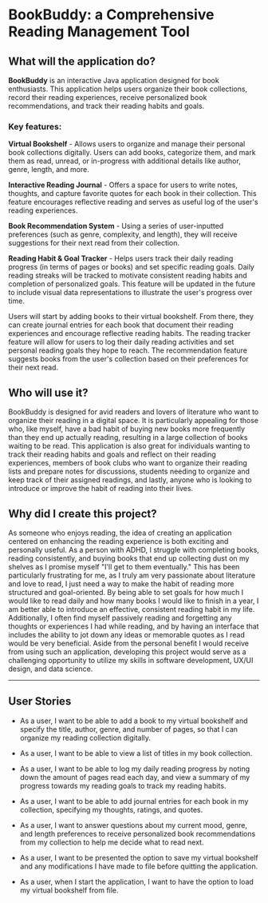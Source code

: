 # BookBuddy: a Comprehensive Reading Management Tool

## What will the application do?

**BookBuddy** is an interactive Java application designed for book enthusiasts. This application helps users organize 
their book collections, record their reading experiences, receive personalized book recommendations, and track their 
reading habits and goals. 

### Key features:

**Virtual Bookshelf** - Allows users to organize and manage their personal book collections digitally. Users can add 
books, categorize them, and mark them as read, unread, or in-progress with additional details like author, genre,
length, and more.

**Interactive Reading Journal** - Offers a space for users to write notes, thoughts, and capture favorite quotes for 
each book in their collection. This feature encourages reflective reading and serves as useful log of the user's 
reading experiences.

**Book Recommendation System** - Using a series of user-inputted preferences (such as genre, complexity, and length), 
they will receive suggestions for their next read from their collection.

**Reading Habit & Goal Tracker** - Helps users track their daily reading progress (in terms of pages or books) and set 
specific reading goals. Daily reading streaks will be tracked to motivate consistent reading habits and completion of
personalized goals. This feature will be updated in the future to include visual data representations to illustrate 
the user's progress over time.

Users will start by adding books to their virtual bookshelf. From there, they can create journal entries for each book
that document their reading experiences and encourage reflective reading habits. The reading tracker feature will 
allow for users to log their daily reading activities and set personal reading goals they hope to reach. The 
recommendation feature suggests books from the user's collection based on their preferences for their next read.

## Who will use it?

BookBuddy is designed for avid readers and lovers of literature who want to organize their reading in a digital space.
It is particularly appealing for those who, like myself, have a bad habit of buying new books more frequently than they
end up actually reading, resulting in a large collection of books waiting to be read. This application is also great for 
individuals wanting to track their reading habits and goals and reflect on their reading experiences, members of book
clubs who want to organize their reading lists and prepare notes for discussions, students needing to organize and 
keep track of their assigned readings, and lastly, anyone who is looking to introduce or improve the habit of reading 
into their lives.

## Why did I create this project?

As someone who enjoys reading, the idea of creating an application centered on enhancing the reading experience is both
exciting and personally useful. As a person with ADHD, I struggle with completing books, reading consistently, and 
buying books that end up collecting dust on my shelves as I promise myself "I'll get to them eventually." This has been
particularly frustrating for me, as I truly am very passionate about literature and love to read, I just need a way to
make the habit of reading more structured and goal-oriented. By being able to set goals for how much I would like to
read daily and how many books I would like to finish in a year, I am better able to introduce an effective, consistent
reading habit in my life. Additionally, I often find myself passively reading and forgetting any thoughts or experiences
I had while reading, and by having an interface that includes the ability to jot down any ideas or memorable quotes as
I read would be very beneficial. Aside from the personal benefit I would receive from using such an application, 
developing this project would serve as a challenging opportunity to utilize my skills in software development, UX/UI 
design, and data science.

****

## User Stories

- As a user, I want to be able to add a book to my virtual bookshelf and specify the title, author, genre, and number 
of pages, so that I can organize my reading collection digitally.


- As a user, I want to be able to view a list of titles in my book collection.


- As a user, I want to be able to log my daily reading progress by noting down the amount of pages read each day, and 
view a summary of my progress towards my reading goals to track my reading habits.


- As a user, I want to be able to add journal entries for each book in my collection, specifying my thoughts, ratings, and
quotes.


- As a user, I want to answer questions about my current mood, genre, and length preferences to receive personalized
book recommendations from my collection to help me decide what to read next.

- As a user, I want to be presented the option to save my virtual bookshelf and any modifications I have made to file before quitting the application.

- As a user, when I start the application, I want to have the option to load my virtual bookshelf from file.

